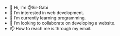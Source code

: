 - 👋 Hi, I’m @Sir-Gabi
- 👀 I’m interested in web development.
- 🌱 I’m currently learning programming.
- 💞️ I’m looking to collaborate on developing a website.
- 📫 How to reach me is through my email.

<!---
Sir-Gabi/Sir-Gabi is a ✨ special ✨ repository because its `README.md` (this file) appears on your GitHub profile.
You can click the Preview link to take a look at your changes.
--->
